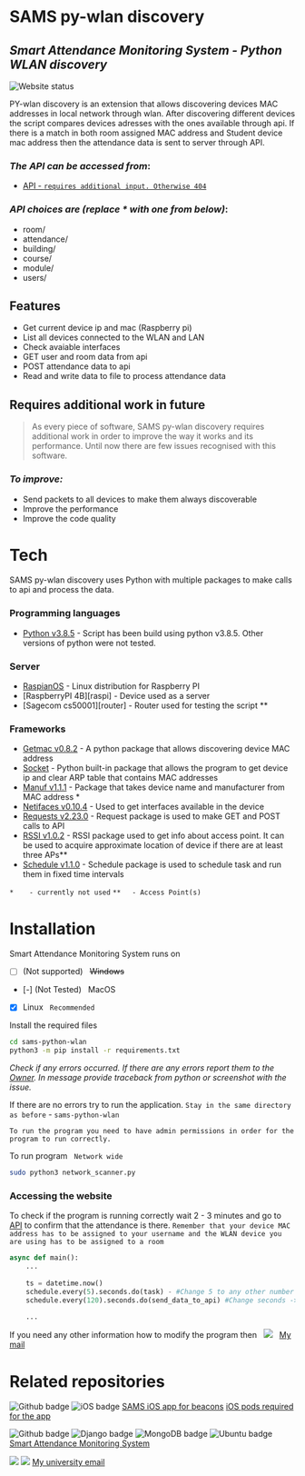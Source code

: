 # SAMS py-wlan discovery 
## _Smart Attendance Monitoring System - Python WLAN discovery_

![Website status](https://img.shields.io/website-up-down-green-red/http/wegorz.uk)

PY-wlan discovery is an extension that allows discovering devices MAC addresses in local network through wlan. After discovering different devices the script compares devices adresses with the ones available through api. If there is a match in both room assigned MAC address and Student device mac address then the attendance data is sent to server through API.


### _The API can be accessed from_:
- [API - ```requires additional input. Otherwise 404```][api/*] 

### _API choices are (replace * with one from below)_:
- room/<optional int>
- attendance/<optional int>
- building/<optional int>
- course/<optional int>
- module/<optional int>
- users/<optional int>



## Features

- Get current device ip and mac (Raspberry pi)
- List all devices connected to the WLAN and LAN
- Check avaiable interfaces 
- GET user and room data from api
- POST attendance data to api
- Read and write data to file to process attendance data


## Requires additional work in future


> As every piece of software, SAMS py-wlan discovery requires additional work 
> in order to improve the way it works and its performance.
> Until now there are few issues recognised with this software.

### _To improve:_
- Send packets to all devices to make them always discoverable
- Improve the performance
- Improve the code quality


# Tech

SAMS py-wlan discovery uses Python with multiple packages to make calls to api and process the data.

### Programming languages

- [Python v3.8.5][python] - Script has been build using python v3.8.5. Other versions of python were not tested.

### Server

- [RaspianOS][raspios] - Linux distribution for Raspberry PI
- [RaspberryPI 4B][raspi] - Device used as a server
- [Sagecom cs50001][router] - Router used for testing the script **

### Frameworks

- [Getmac v0.8.2][getmac] - A python package that allows discovering device MAC address
- [Socket][socket] - Python built-in package that allows the program to get device ip and clear ARP table that contains MAC addresses
- [Manuf v1.1.1][manuf] - Package that takes device name and manufacturer from MAC address *
- [Netifaces v0.10.4][netifaces] - Used to get interfaces available in the device
- [Requests v2.23.0][requests] - Request package is used to make GET and POST calls to API
- [RSSI v1.0.2][rssi] - RSSI package used to get info about access point. It can be used to acquire approximate location of device if there are at least three APs**
- [Schedule v1.1.0][schedule] - Schedule package is used to schedule task and run them in fixed time intervals


```*```&nbsp;&nbsp;&nbsp;&nbsp;&nbsp;&nbsp; ```- currently not used```
```**``` &nbsp;&nbsp;&nbsp;&nbsp;```- Access Point(s)```

# Installation

Smart Attendance Monitoring System runs on 
- [ ] \(Not supported) &nbsp; ~~Windows~~ 
- [-] \(Not Tested) &nbsp; MacOS
- [x] Linux &nbsp; ```Recommended```

Install the required files

```sh
cd sams-python-wlan
python3 -m pip install -r requirements.txt
```
_Check if any errors occurred. If there are any errors report them to the [Owner][my_email]. In message provide traceback from python or screenshot with the issue._

If there are no errors try to run the application. ```Stay in the same directory as before``` - ```sams-python-wlan```

```To run the program you need to have admin permissions in order for the program to run correctly.```

To run program &nbsp; ```Network wide```
```sh
sudo python3 network_scanner.py
```

### Accessing the website 
To check if the program is running correctly wait 2 - 3 minutes and go to [API][api/att] to confirm that the attendance is there. 
```Remember that your device MAC address has to be assigned to your username and the WLAN device you are using has to be assigned to a room```

```python
async def main():
    ...
    
    ts = datetime.now()
    schedule.every(5).seconds.do(task) - #Change 5 to any other number to schedule main task differently (getting devices and adding them to file)
    schedule.every(120).seconds.do(send_data_to_api) #Change seconds -> minutes to send data to api every 120mins. Additionally change 120 -> 60 mins

    ...
```

If you need any other information how to modify the program then &nbsp; ![](https://img.shields.io/badge/Ask%20me-anything-1abc9c.svg) &nbsp; [My mail][my_email]

# Related repositories

![Github badge](https://img.shields.io/badge/GitHub-100000?style=for-the-badge&logo=github&logoColor=white) ![iOS badge](https://img.shields.io/badge/iOS-000000?style=for-the-badge&logo=ios&logoColor=white)
[SAMS iOS app for beacons][sams-ios] 
[iOS pods required for the app][sams-ios-pods]

![Github badge](https://img.shields.io/badge/GitHub-100000?style=for-the-badge&logo=github&logoColor=white) ![Django badge](https://img.shields.io/badge/Django-092E20?style=for-the-badge&logo=django&logoColor=white) ![MongoDB badge](https://img.shields.io/badge/MongoDB-4EA94B?style=for-the-badge&logo=mongodb&logoColor=white) ![Ubuntu badge](https://img.shields.io/badge/Ubuntu-E95420?style=for-the-badge&logo=ubuntu&logoColor=white)
[Smart Attendance Monitoring System][sams] 


![](https://img.shields.io/badge/Microsoft_Outlook-0078D4?style=for-the-badge&logo=microsoft-outlook&logoColor=white) ![](https://img.shields.io/badge/Ask%20me-anything-1abc9c.svg)
[My university email][my_email]


[api/*]: <https://wegorz.uk/api/*>
[api/att]: <https://wegorz.uk/api/attendance>
[python]: <https://www.python.org/>

[ubuntu]: <https://ubuntu.com/>
[digitalocean]: <https://www.digitalocean.com/>
[mongo]: <https://www.mongodb.com/cloud/atlas>
[getmac]: <https://pypi.org/project/getmac/>
[socket]: <https://pypi.org/project/socket.py/>
[manuf]: <https://pypi.org/project/manuf/>
[netifaces]: <https://pypi.org/project/netifaces/0.10.4/>
[requests]: <https://pypi.org/project/requests/2.23.0/>
[rssi]: <https://pypi.org/project/rssi/>
[schedule]: <https://pypi.org/project/schedule/>
[raspios]: <https://www.raspberrypi.org/software/operating-systems/>
[my_email]: <mailto:P17237274@my365.dmu.ac.uk>

[sams-ios]: <https://github.com/wegosh/sams-ios-main>
[sams-ios-pods]: <https://github.com/wegosh/sams-ios-pods>
[sams]: <https://github.com/wegosh/>
